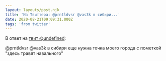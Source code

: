 ```yaml
---
layout: layouts/post.njk
title: 'Из Твиттера: @prntldvsr @vas3k в сибири...'
date: 2020-08-21T09:09:31.000Z
tags: 'from twitter'
---
```

В ответ на [твит @undefined](https://twitter.com/_/status/1296106282148077574):

@prntldvsr @vas3k в сибири еще нужна точка моего города с пометкой "здесь травят навального"
